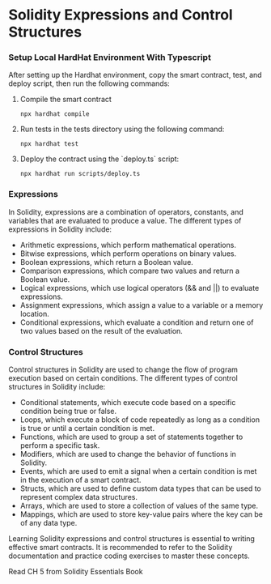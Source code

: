 <h1>Solidity Expressions and Control Structures</h1>
<h3>Setup Local HardHat Environment With Typescript</h3>
<p>After setting up the Hardhat environment, copy the smart contract, test, and deploy script, then run the following commands:</p>
<ol>
  <li>Compile the smart contract</li>
  <pre><code>npx hardhat compile</code></pre>
  <li>Run tests in the tests directory using the following command:</li>
  <pre><code>npx hardhat test</code></pre>
  <li>Deploy the contract using the `deploy.ts` script:</li>
  <pre><code>npx hardhat run scripts/deploy.ts</code></pre>
</ol>
<h3>Expressions</h3>
In Solidity, expressions are a combination of operators, constants, and variables that are evaluated to produce a value. The different types of expressions in Solidity include:

<ul>
<li>Arithmetic expressions, which perform mathematical operations.</li>
<li>Bitwise expressions, which perform operations on binary values.</li>
<li>Boolean expressions, which return a Boolean value.</li>
<li>Comparison expressions, which compare two values and return a Boolean value.</li>
<li>Logical expressions, which use logical operators (&& and ||) to evaluate expressions.</li>
<li>Assignment expressions, which assign a value to a variable or a memory location.</li>
<li>Conditional expressions, which evaluate a condition and return one of two values based on the result of the evaluation.</li>
</ul>
<h3>Control Structures</h3>
Control structures in Solidity are used to change the flow of program execution based on certain conditions. The different types of control structures in Solidity include:

<ul>
<li>Conditional statements, which execute code based on a specific condition being true or false.</li>
<li>Loops, which execute a block of code repeatedly as long as a condition is true or until a certain condition is met.</li>
<li>Functions, which are used to group a set of statements together to perform a specific task.</li>
<li>Modifiers, which are used to change the behavior of functions in Solidity.</li>
<li>Events, which are used to emit a signal when a certain condition is met in the execution of a smart contract.</li>
<li>Structs, which are used to define custom data types that can be used to represent complex data structures.</li>
<li>Arrays, which are used to store a collection of values of the same type.</li>
<li>Mappings, which are used to store key-value pairs where the key can be of any data type.</li>
</ul>
Learning Solidity expressions and control structures is essential to writing effective smart contracts. It is recommended to refer to the Solidity documentation and practice coding exercises to master these concepts.

Read CH 5 from Solidity Essentials Book
